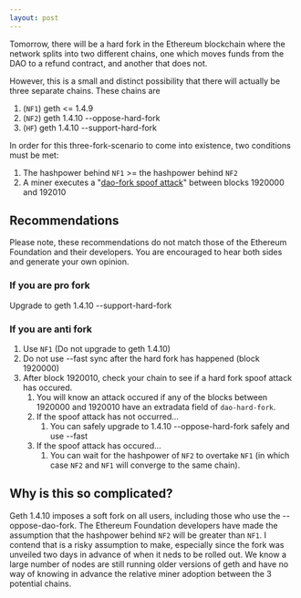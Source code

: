 ```yaml
---
layout: post
---
```


Tomorrow, there will be a hard fork in the Ethereum blockchain where the network splits into two different chains, one which moves funds from the DAO to a refund contract, and another that does not.

However, this is a small and distinct possibility that there will actually be three separate chains. These chains are

1. (`NF1`) geth <= 1.4.9
2. (`NF2`) geth 1.4.10 --oppose-hard-fork
3. (`HF`) geth 1.4.10 --support-hard-fork

In order for this three-fork-scenario to come into existence, two conditions must be met:

1. The hashpower behind `NF1` >= the hashpower behind `NF2`
2. A miner executes a "[dao-fork spoof attack](http://aakilfernandes.github.io/dao-fork-spoof-attacks)" between blocks 1920000 and 192010

## Recommendations

Please note, these recommendations do not match those of the Ethereum Foundation and their developers. You are encouraged to hear both sides and generate your own opinion.

### If you are pro fork

Upgrade to geth 1.4.10 --support-hard-fork

### If you are anti fork

1. Use `NF1` (Do not upgrade to geth 1.4.10)
2. Do not use --fast sync after the hard fork has happened (block 1920000)
3. After block 1920010, check your chain to see if a hard fork spoof attack has occured.
    1. You will know an attack occured if any of the blocks between 1920000 and 1920010 have an extradata field of `dao-hard-fork`.
    2. If the spoof attack has not occurred...
        1. You can safely upgrade to 1.4.10 --oppose-hard-fork safely and use --fast
    3. If the spoof attack has occured...
        1. You can wait for the hashpower of `NF2` to overtake `NF1` (in which case `NF2` and `NF1` will converge to the same chain).

## Why is this so complicated?

Geth 1.4.10 imposes a soft fork on all users, including those who use the --oppose-dao-fork. The Ethereum Foundation developers have made the assumption that the hashpower behind `NF2` will be greater than `NF1`. I contend that is a risky assumption to make, especially since the fork was unveiled two days in advance of when it neds to be rolled out. We know a large number of nodes are still running older versions of geth and have no way of knowing in advance the relative miner adoption between the 3 potential chains.